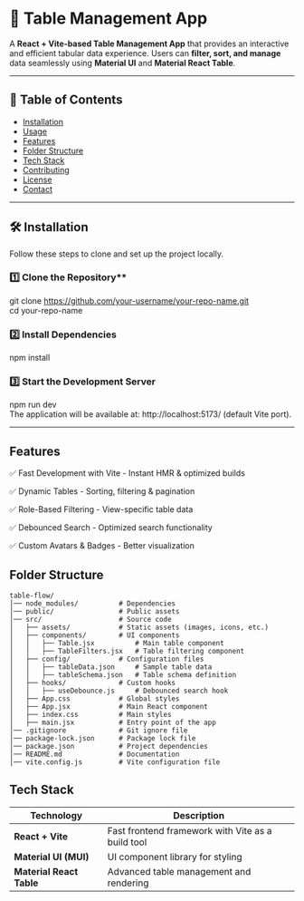 # 🚀 Table Management App  

A **React + Vite-based Table Management App** that provides an interactive and efficient tabular data experience. Users can **filter, sort, and manage** data seamlessly using **Material UI** and **Material React Table**.  

---

## 📖 Table of Contents  

- [Installation](#installation)  
- [Usage](#usage)  
- [Features](#features)  
- [Folder Structure](#folder-structure)  
- [Tech Stack](#tech-stack)  
- [Contributing](#contributing)  
- [License](#license)  
- [Contact](#contact)  

---

## 🛠 Installation  

Follow these steps to clone and set up the project locally.  

### 1️⃣ Clone the Repository**  

git clone https://github.com/your-username/your-repo-name.git  
cd your-repo-name  
### 2️⃣ Install Dependencies

npm install  

### 3️⃣ Start the Development Server

npm run dev  
The application will be available at: http://localhost:5173/ (default Vite port).

---

## Features

✅ Fast Development with Vite - Instant HMR & optimized builds

✅ Dynamic Tables - Sorting, filtering & pagination

✅ Role-Based Filtering - View-specific table data

✅ Debounced Search - Optimized search functionality

✅ Custom Avatars & Badges - Better visualization




## Folder Structure

```
table-flow/
│── node_modules/          # Dependencies  
│── public/                # Public assets  
│── src/                   # Source code  
│   ├── assets/            # Static assets (images, icons, etc.)  
│   ├── components/        # UI components  
│   │   ├── Table.jsx          # Main table component  
│   │   ├── TableFilters.jsx   # Table filtering component  
│   ├── config/            # Configuration files  
│   │   ├── tableData.json     # Sample table data  
│   │   ├── tableSchema.json   # Table schema definition  
│   ├── hooks/             # Custom hooks  
│   │   ├── useDebounce.js     # Debounced search hook  
│   ├── App.css            # Global styles  
│   ├── App.jsx            # Main React component  
│   ├── index.css          # Main styles  
│   ├── main.jsx           # Entry point of the app  
│── .gitignore             # Git ignore file  
│── package-lock.json      # Package lock file  
│── package.json           # Project dependencies  
│── README.md              # Documentation  
│── vite.config.js         # Vite configuration file  
```

## Tech Stack


| **Technology**           | **Description**                                       |
|--------------------------|-------------------------------------------------------|
| **React + Vite**         | Fast frontend framework with Vite as a build tool    |
| **Material UI (MUI)**    | UI component library for styling                     |
| **Material React Table** | Advanced table management and rendering              |



